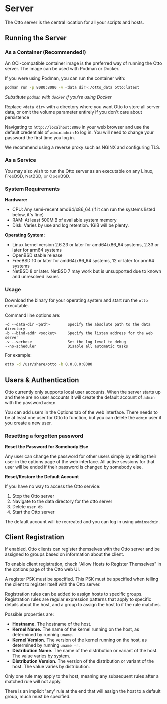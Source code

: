 # Server

The Otto server is the central location for all your scripts and hosts.

## Running the Server

### As a Container (Recommended!)

An OCI-compatible container image is the preferred way of running the Otto server. The image can be used with Podman or Docker.

If you were using Podman, you can run the container with:

```bash
podman run -p 8080:8080 -v <data dir>:/otto_data otto:latest
```

*Substitute `podman` with `docker` if you're using Docker*

Replace `<data dir>` with a directory where you want Otto to store all server data, or omit the volume parameter entirely if you don't care about persistence

Navigating to `http://localhost:8080` in your web browser and use the default credentials of `admin`:`admin` to log in. You will need to change your password the first time you log in.

We recommend using a reverse proxy such as NGINX and configuring TLS.

### As a Service

You may also wish to run the Otto server as an executable on any Linux, FreeBSD, NetBSD, or OpenBSD.

### System Requirements

**Hardware:**
- CPU: Any semi-recent amd64/x86_64 (if it can run the systems listed below, it's fine)
- RAM: At least 500MiB of available system memory
- Disk: Varies by use and log retention. 1GiB will be plenty.

**Operating System:**
- Linux kernel version 2.6.23 or later for amd64/x86_64 systems, 2.33 or later for arm64 systems
- OpenBSD stable release
- FreeBSD 10 or later for amd64/x86_64 systems, 12 or later for arm64 systems
- NetBSD 8 or later. NetBSD 7 may work but is unsupported due to known and unresolved issues

### Usage

Download the binary for your operating system and start run the `otto` executable.

Command line options are:

```
-d --data-dir <path>        Specify the absolute path to the data directory
-b --bind-addr <socket>     Specify the listen address for the web server
-v --verbose                Set the log level to debug
--no-scheduler              Disable all automatic tasks
```

For example:

```bash
otto -d /usr/share/otto -b 0.0.0.0:8080
```

## Users & Authentication

Otto currently only supports local user accounts. When the server starts up and there are no user accounts it will create the default account of `admin` with the password `admin`.

You can add users in the Options tab of the web interface. There needs to be at least one user for Otto to function, but you can delete the `admin` user if you create a new user.

### Resetting a forgotten password

**Reset the Password for Somebody Else**

Any user can change the password for other users simply by editing their user in the options page of the web interface. All active sessions for that user will be ended if their password is changed by somebody else.

**Reset/Restore the Default Account**

If you have no way to access the Otto service:

1. Stop the Otto server
2. Navigate to the data directory for the otto server
3. Delete `user.db`
4. Start the Otto server

The default account will be recreated and you can log in using `admin`:`admin`.

## Client Registration

If enabled, Otto clients can register themselves with the Otto server and be assigned to groups based on information
about the client.

To enable client registration, check "Allow Hosts to Register Themselves" in the options page of the Otto web UI.

A register PSK must be specified. This PSK must be specified when telling the client to register itself with the Otto
server.

Registration rules can be added to assign hosts to specific groups. Registration rules are regular expression patterns
that apply to specific details about the host, and a group to assign the host to if the rule matches.

Possible properties are:
- **Hostname.** The hostname of the host.
- **Kernel Name.** The name of the kernel running on the host, as determined by running `uname`.
- **Kernel Version.** The version of the kernel running on the host, as determined by running `uname -r`.
- **Distribution Name.** The name of the distribution or variant of the host. The value varies by system.
- **Distribution Version.** The version of the distribution or variant of the host. The value varies by distribution.

Only one rule may apply to the host, meaning any subsequent rules after a matched rule will not apply.

There is an implicit 'any' rule at the end that will assign the host to a default group, much must be specified.
